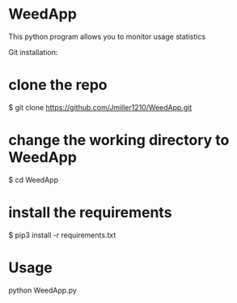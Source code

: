 # WeedApp
This python program allows you to monitor usage statistics

Git installation:

# clone the repo
$ git clone https://github.com/Jmiller1210/WeedApp.git

# change the working directory to WeedApp
$ cd WeedApp

# install the requirements
$ pip3 install -r requirements.txt

# Usage 
python WeedApp.py
